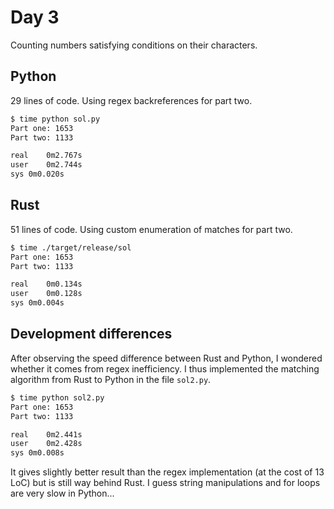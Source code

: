 # Day 3

Counting numbers satisfying conditions on their characters.

## Python

29 lines of code. Using regex backreferences for part two.

```bash
$ time python sol.py
Part one: 1653
Part two: 1133

real	0m2.767s
user	0m2.744s
sys	0m0.020s
```



## Rust

51 lines of code. Using custom enumeration of matches for part two.

```bash
$ time ./target/release/sol
Part one: 1653
Part two: 1133

real	0m0.134s
user	0m0.128s
sys	0m0.004s
```



## Development differences

After observing the speed difference between Rust and Python, I wondered whether it comes from regex inefficiency. I thus implemented the matching algorithm from Rust to Python in the file `sol2.py`. 
```bash
$ time python sol2.py
Part one: 1653
Part two: 1133

real	0m2.441s
user	0m2.428s
sys	0m0.008s
```

It gives slightly better result than the regex implementation (at the cost of 13 LoC) but is still way behind Rust. I guess string manipulations and for loops are very slow in Python...